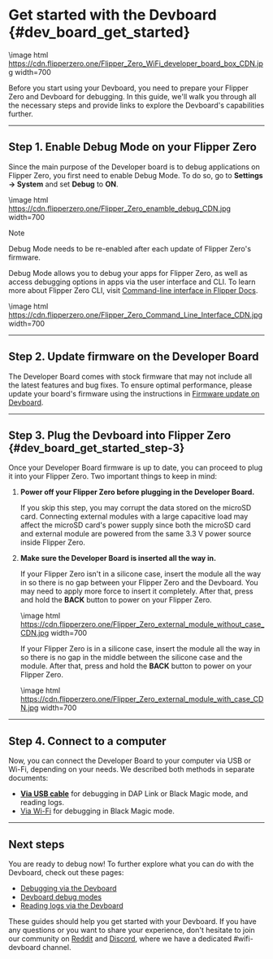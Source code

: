 # Get started with the Devboard {#dev_board_get_started}

\image html https://cdn.flipperzero.one/Flipper_Zero_WiFi_developer_board_box_CDN.jpg width=700

Before you start using your Devboard, you need to prepare your Flipper Zero and Devboard for debugging. In this guide, we'll walk you through all the necessary steps and provide links to explore the Devboard's capabilities further.

***

## Step 1. Enable Debug Mode on your Flipper Zero

Since the main purpose of the Developer board is to debug applications on Flipper Zero, you first need to enable Debug Mode. To do so, go to **Settings → System** and set **Debug** to **ON**.

\image html https://cdn.flipperzero.one/Flipper_Zero_enamble_debug_CDN.jpg width=700

> [!note]
> Debug Mode needs to be re-enabled after each update of Flipper Zero's firmware.

Debug Mode allows you to debug your apps for Flipper Zero, as well as access debugging options in apps via the user interface and CLI. To learn more about Flipper Zero CLI, visit [Command-line interface in Flipper Docs](https://docs.flipper.net/development/cli).

\image html https://cdn.flipperzero.one/Flipper_Zero_Command_Line_Interface_CDN.jpg width=700

***

## Step 2. Update firmware on the Developer Board

The Developer Board comes with stock firmware that may not include all the latest features and bug fixes. To ensure optimal performance, please update your board's firmware using the instructions in [Firmware update on Devboard](#dev_board_fw_update).

***

## Step 3. Plug the Devboard into Flipper Zero {#dev_board_get_started_step-3}

Once your Developer Board firmware is up to date, you can proceed to plug it into your Flipper Zero. Two important things to keep in mind:

1. **Power off your Flipper Zero before plugging in the Developer Board.**

    If you skip this step, you may corrupt the data stored on the microSD card. Connecting external modules with a large capacitive load may affect the microSD card's power supply since both the microSD card and external module are powered from the same 3.3 V power source inside Flipper Zero.

2. **Make sure the Developer Board is inserted all the way in.**

    If your Flipper Zero isn't in a silicone case, insert the module all the way in so there is no gap between your Flipper Zero and the Devboard. You may need to apply more force to insert it completely. After that, press and hold the **BACK** button to power on your Flipper Zero.

    \image html https://cdn.flipperzero.one/Flipper_Zero_external_module_without_case_CDN.jpg width=700

    If your Flipper Zero is in a silicone case, insert the module all the way in so there is no gap in the middle between the silicone case and the module. After that, press and hold the **BACK** button to power on your Flipper Zero.

    \image html https://cdn.flipperzero.one/Flipper_Zero_external_module_with_case_CDN.jpg width=700

***

## Step 4. Connect to a computer

Now, you can connect the Developer Board to your computer via USB or Wi-Fi, depending on your needs. We described both methods in separate documents:

- **[Via USB cable](#dev_board_usb_connection)** for debugging in DAP Link or Black Magic mode, and reading logs.
- [Via Wi-Fi](#dev_board_wifi_connection) for debugging in Black Magic mode.

***

## Next steps

You are ready to debug now! To further explore what you can do with the Devboard, check out these pages:

- [Debugging via the Devboard](#dev_board_debugging_guide)
- [Devboard debug modes](#dev_board_debug_modes)
- [Reading logs via the Devboard](#dev_board_reading_logs)

These guides should help you get started with your Devboard. If you have any questions or you want to share your experience, don't hesitate to join our community on [Reddit](https://www.reddit.com/r/flipperzero/) and [Discord](https://discord.com/invite/flipper), where we have a dedicated #wifi-devboard channel.













